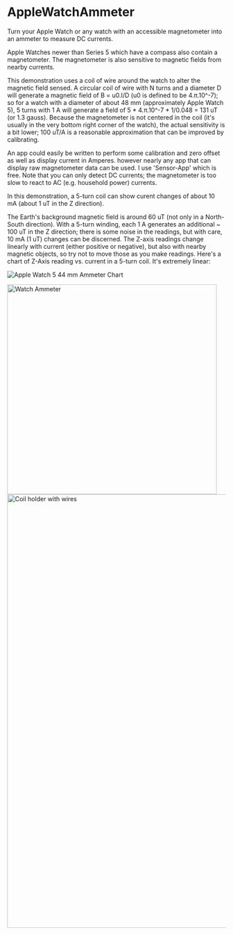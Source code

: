 # AppleWatchAmmeter
Turn your Apple Watch or any watch with an accessible magnetometer into an ammeter to measure DC currents.

Apple Watches newer than Series 5 which have a compass also contain a magnetometer. The magnetometer is also sensitive to magnetic fields from nearby currents.

This demonstration uses a coil of wire around the watch to alter the magnetic field sensed. A circular coil of wire with N turns and a diameter D will generate a magnetic field of B = u0.I/D (u0 is defined to be 4.π.10^-7); so for a watch with a diameter of about 48 mm (approximately Apple Watch 5), 5 turns with 1 A will generate a field of 5 * 4.π.10^-7 * 1/0.048 = 131 uT (or 1.3 gauss). Because the magnetometer is not centered in the coil (it's usually in the very bottom right corner of the watch), the actual sensitivity is a bit lower; 100 uT/A is a reasonable approximation that can be improved by calibrating.

An app could easily be written to perform some calibration and zero offset as well as display current in Amperes. however nearly any app that can display raw magnetometer data can be used. I use 'Sensor-App' which is free. Note that you can only detect DC currents; the magnetometer is too slow to react to AC (e.g. household power) currents.

In this demonstration, a 5-turn coil can show curent changes of about 10 mA (about 1 uT in the Z direction).

The Earth's background magnetic field is around 60 uT (not only in a North-South direction). With a 5-turn winding, each 1 A generates an additional ~ 100 uT in the Z direction; there is some noise in the readings, but with care, 10 mA (1 uT) changes can be discerned. The Z-axis readings change linearly with current (either positive or negative), but also with nearby magnetic objects, so try not to move those as you make readings. Here's a chart of Z-Axis reading vs. current in a 5-turn coil. It's extremely linear:

![Apple Watch 5 44 mm Ammeter Chart](https://github.com/user-attachments/assets/4cb8e060-b12a-40df-8ab7-e9eea1688b61)


<img width="483" alt="Watch Ammeter" src="https://github.com/user-attachments/assets/7a0e5de4-8679-49e0-82f7-6bd6a99a204e">

<img width="998" alt="Coil holder with wires" src="https://github.com/user-attachments/assets/f63312f5-ba97-4c33-8e38-28b9935bb610">

